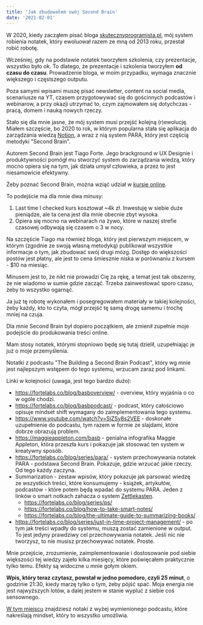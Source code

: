 ```yaml
---
title: 'Jak zbudowałem swój Second Brain'
date: '2021-02-01'
---
```


W 2020, kiedy zacząłem pisać bloga [skutecznyprogramista.pl](https://skutecznyprogramista.pl), mój system robienia notatek, który ewoluował razem ze mną od 2013 roku, przestał robić robotę.

Wcześniej, gdy na podstawie notatek tworzyłem szkolenia, czy prezentacje, wszystko było ok. To dlatego, że prezentacje i szkolenia tworzyłem **od czasu do czasu**. Prowadzenie bloga, w moim przypadku, wymaga znacznie większego i częstszego outputu.

Poza samymi wpisami muszę pisać newsletter, content na social media, scenariusze na YT, czasem przygotowywać się do gościnnych podcastów i webinarow, a przy okazji utrzymać to, czym zajmowałem się dotychczas - pracą, domem i nauką nowych rzeczy.

Stało się dla mnie jasne, że mój system musi przejść kolejną (r)ewolucję. Miałem szczęście, bo 2020 to rok, w którym popularna stała się aplikacja do zarządzania wiedzą [Notion](https://www.notion.so/), a wraz z nią system PARA, który jest częścią metodyki "Second Brain".

Autorem Second Brain jest Tiago Forte. Jego brackground w UX Designie i produktywności pomógł mu stworzyć system do zarządzania wiedzą, który mocno opiera się na tym, jak działa umysł człowieka, a przez to jest niesamowicie efektywny.

Żeby poznać Second Brain, można wziąć udział w [kursie online](buildingasecondbrain.com).

To podejście ma dla mnie dwa minusy:

1. Last time I checked kurs kosztował ~4k zł. Inwestuję w siebie duże pieniądze, ale ta cena jest dla mnie obecnie zbyt wysoka.
2. Opiera się mocno na webinarach na żywo, które w naszej strefie czasowej odbywają się czasem o 3 w nocy.

Na szczęście Tiago ma również bloga, który jest pierwszym miejscem, w którym (zgodnie ze swoją własną metodyką) publikował wszystkie informacje o tym, jak zbudować swój drugi mózg. Dostęp do większości postów jest płatny, ale jest to cena śmiesznie niska w porównaniu z kursem - $10 na miesiąc.

Minusem jest to, że nikt nie prowadzi Cię za rękę, a temat jest tak obszerny, że nie wiadomo w sumie gdzie zacząć. Trzeba zainwestować sporo czasu, żeby to wszystko ogarnąć.

Ja już tę robotę wykonałem i posegregowałem materiały w takiej kolejności, żeby każdy, kto to czyta, mógł przejść tę samą drogę samemu i trochę mniej na czuja.

Dla mnie Second Brain był dopiero początkiem, ale zmienił zupełnie moje podejście do produkowania treści online.

Mam stosy notatek, którymi stopniowo będę się tutaj dzielił, uzupełniając je już o moje przemyślenia.

Notatki z podcastu "The Building a Second Brain Podcast", który wg mnie jest najlepszym wstępem do tego systemu, wrzucam zaraz pod linkami.

Linki w kolejności (uwaga, jest tego bardzo dużo):

- https://fortelabs.co/blog/basboverview/ - overview, który wyjaśnia o co w ogóle chodzi.
- https://fortelabs.co/blog/basbpodcast/ - podcast, który całościowo opisuje mindset shift wymagany do zaimplementowania tego systemu.
- https://www.youtube.com/watch?v=SjZSy8s2VEE - doskonałe uzupełnienie do podcastu, tym razem w formie ze slajdami, które dobrze obrazują problem.
- https://maggieappleton.com/basb - genialna infografika Maggie Appleton, która przeszła kurs i pokazuje jak stosować ten system w kreatywny sposób.
- https://fortelabs.co/blog/series/para/ - system przechowywania notatek PARA - podstawa Second Brain. Pokazuje, gdzie wrzucać jakie rzeczy. Od tego każdy zaczyna.
- Summarization - zestaw wpisów, który pokazuje jak parsować wiedzę ze wszystkich treści, które konsumujemy - książek, artykułów, podcastów - które potem będą wpadać do systemu PARA. Jeden z linków o smart notkach zahacza o system [Zettlekasten](https://zettelkasten.de/posts/overview/).
    - https://fortelabs.co/blog/series/ps/
    - https://fortelabs.co/blog/how-to-take-smart-notes/
    - https://fortelabs.co/blog/the-ultimate-guide-to-summarizing-books/
- https://fortelabs.co/blog/series/just-in-time-project-management/ - po tym jak treści wpadły do systemu, muszą zostać zamienione w output. To jest jedyny prawdziwy cel przechowywania notatek. Jeśli nic nie tworzysz, to nie musisz przechowywać notatek. Proste.

Mnie przejście, zrozumienie, zaimplementowanie i dostosowanie pod siebie większości tej wiedzy zajeło kilka miesięcy, które poświęcałem praktycznie tylko temu. Efekty są widoczne u mnie gołym okiem.

**Wpis, który teraz czytasz, powstał w jedno pomodoro, czyli 25 minut**, o godzinie 21:30, kiedy marzę tylko o tym, żeby pójść spać. Moja energia nie jest najwyższych lotów, a dalej jestem w stanie wypluć z siebie coś sensownego.

[W tym miejscu](/basb-podcast) znajdziesz notaki z wyżej wymienionego podcastu, które nakreślają mindset, który to wszystko umożliwia.
